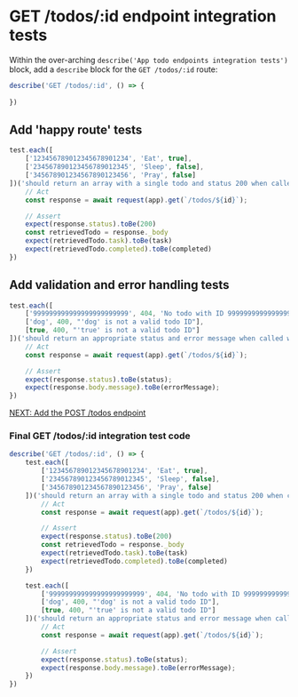 # GET /todos/:id endpoint integration tests

Within the over-arching `describe('App todo endpoints integration tests')` block, add a `describe` block for the `GET /todos/:id` route:

```javascript
describe('GET /todos/:id', () => {
    
})
```

## Add 'happy route' tests

```javascript
test.each([
    ['123456789012345678901234', 'Eat', true],
    ['234567890123456789012345', 'Sleep', false],
    ['345678901234567890123456', 'Pray', false]
])('should return an array with a single todo and status 200 when called with an ID param of %s', async (id, task, completed) => {
    // Act
    const response = await request(app).get(`/todos/${id}`);

    // Assert
    expect(response.status).toBe(200)
    const retrievedTodo = response._body
    expect(retrievedTodo.task).toBe(task)
    expect(retrievedTodo.completed).toBe(completed)
})
```

## Add validation and error handling tests

```javascript
test.each([
    ['999999999999999999999999', 404, 'No todo with ID 999999999999999999999999 was found in the database'],
    ['dog', 400, "'dog' is not a valid todo ID"],
    [true, 400, "'true' is not a valid todo ID"]
])('should return an appropriate status and error message when called with an ID param of %s', async (id, status, errorMessage) => {
    // Act
    const response = await request(app).get(`/todos/${id}`);

    // Assert
    expect(response.status).toBe(status);
    expect(response.body.message).toBe(errorMessage);
})
```

[NEXT: Add the POST /todos endpoint](4a_createTodo_endpoint)

### Final GET /todos/:id integration test code

```javascript
describe('GET /todos/:id', () => {
    test.each([
        ['123456789012345678901234', 'Eat', true],
        ['234567890123456789012345', 'Sleep', false],
        ['345678901234567890123456', 'Pray', false]
    ])('should return an array with a single todo and status 200 when called with an ID param of %s', async (id, task, completed) => {
        // Act
        const response = await request(app).get(`/todos/${id}`);

        // Assert
        expect(response.status).toBe(200)
        const retrievedTodo = response._body
        expect(retrievedTodo.task).toBe(task)
        expect(retrievedTodo.completed).toBe(completed)
    })

    test.each([
        ['999999999999999999999999', 404, 'No todo with ID 999999999999999999999999 was found in the database'],
        ['dog', 400, "'dog' is not a valid todo ID"],
        [true, 400, "'true' is not a valid todo ID"]
    ])('should return an appropriate status and error message when called with an ID param of %s', async (id, status, errorMessage) => {
        // Act
        const response = await request(app).get(`/todos/${id}`);

        // Assert
        expect(response.status).toBe(status);
        expect(response.body.message).toBe(errorMessage);
    })
})
```
